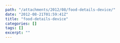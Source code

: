 ```yaml
---
path: "/attachments/2012/08/food-details-device/"
date: "2012-08-21T01:59:41Z"
title: "food-details-device"
categories: []
tags: []
excerpt: ""
---
```


